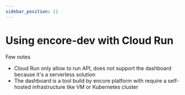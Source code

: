 ```yaml
---
sidebar_position: 11
---
```


# Using encore-dev with Cloud Run

Few notes

- Cloud Run only allow to run API, does not support the dashboard because it's a serverless solution
- The dashboard is a tool build by encore platform with require a self-hosted infrastructure like VM or Kubernetes cluster
